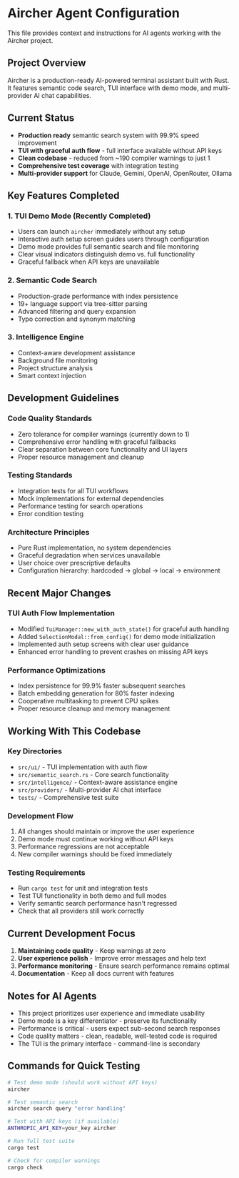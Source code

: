 # Aircher Agent Configuration

This file provides context and instructions for AI agents working with the Aircher project.

## Project Overview

Aircher is a production-ready AI-powered terminal assistant built with Rust. It features semantic code search, TUI interface with demo mode, and multi-provider AI chat capabilities.

## Current Status

- **Production ready** semantic search system with 99.9% speed improvement
- **TUI with graceful auth flow** - full interface available without API keys
- **Clean codebase** - reduced from ~190 compiler warnings to just 1
- **Comprehensive test coverage** with integration testing
- **Multi-provider support** for Claude, Gemini, OpenAI, OpenRouter, Ollama

## Key Features Completed

### 1. TUI Demo Mode (Recently Completed)
- Users can launch `aircher` immediately without any setup
- Interactive auth setup screen guides users through configuration
- Demo mode provides full semantic search and file monitoring
- Clear visual indicators distinguish demo vs. full functionality
- Graceful fallback when API keys are unavailable

### 2. Semantic Code Search
- Production-grade performance with index persistence
- 19+ language support via tree-sitter parsing
- Advanced filtering and query expansion
- Typo correction and synonym matching

### 3. Intelligence Engine
- Context-aware development assistance
- Background file monitoring
- Project structure analysis
- Smart context injection

## Development Guidelines

### Code Quality Standards
- Zero tolerance for compiler warnings (currently down to 1)
- Comprehensive error handling with graceful fallbacks
- Clear separation between core functionality and UI layers
- Proper resource management and cleanup

### Testing Standards
- Integration tests for all TUI workflows
- Mock implementations for external dependencies
- Performance testing for search operations
- Error condition testing

### Architecture Principles
- Pure Rust implementation, no system dependencies
- Graceful degradation when services unavailable
- User choice over prescriptive defaults
- Configuration hierarchy: hardcoded → global → local → environment

## Recent Major Changes

### TUI Auth Flow Implementation
- Modified `TuiManager::new_with_auth_state()` for graceful auth handling
- Added `SelectionModal::from_config()` for demo mode initialization
- Implemented auth setup screens with clear user guidance
- Enhanced error handling to prevent crashes on missing API keys

### Performance Optimizations
- Index persistence for 99.9% faster subsequent searches
- Batch embedding generation for 80% faster indexing
- Cooperative multitasking to prevent CPU spikes
- Proper resource cleanup and memory management

## Working With This Codebase

### Key Directories
- `src/ui/` - TUI implementation with auth flow
- `src/semantic_search.rs` - Core search functionality
- `src/intelligence/` - Context-aware assistance engine
- `src/providers/` - Multi-provider AI chat interface
- `tests/` - Comprehensive test suite

### Development Flow
1. All changes should maintain or improve the user experience
2. Demo mode must continue working without API keys
3. Performance regressions are not acceptable
4. New compiler warnings should be fixed immediately

### Testing Requirements
- Run `cargo test` for unit and integration tests
- Test TUI functionality in both demo and full modes
- Verify semantic search performance hasn't regressed
- Check that all providers still work correctly

## Current Development Focus

1. **Maintaining code quality** - Keep warnings at zero
2. **User experience polish** - Improve error messages and help text
3. **Performance monitoring** - Ensure search performance remains optimal
4. **Documentation** - Keep all docs current with features

## Notes for AI Agents

- This project prioritizes user experience and immediate usability
- Demo mode is a key differentiator - preserve its functionality
- Performance is critical - users expect sub-second search responses
- Code quality matters - clean, readable, well-tested code is required
- The TUI is the primary interface - command-line is secondary

## Commands for Quick Testing

```bash
# Test demo mode (should work without API keys)
aircher

# Test semantic search
aircher search query "error handling"

# Test with API keys (if available)
ANTHROPIC_API_KEY=your_key aircher

# Run full test suite
cargo test

# Check for compiler warnings
cargo check
```